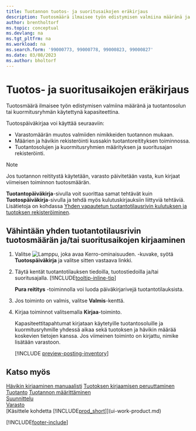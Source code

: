 ```yaml
---
title: Tuotannon tuotos- ja suoritusaikojen eräkirjaus
description: Tuotosmäärä ilmaisee työn edistymisen valmiina määränä ja tuotantosolun tai kuormitusryhmän käytettynä kapasiteettina.
author: brentholtorf
ms.topic: conceptual
ms.devlang: na
ms.tgt_pltfrm: na
ms.workload: na
ms.search.form: '99000773, 99000778, 99000823, 99000827'
ms.date: 03/08/2023
ms.author: bholtorf
---
```

# Tuotos- ja suoritusaikojen eräkirjaus

Tuotosmäärä ilmaisee työn edistymisen valmiina määränä ja tuotantosolun tai kuormitusryhmän käytettynä kapasiteettina.

Tuotospäiväkirjaa voi käyttää seuraaviin:

* Varastomäärän muutos valmiiden nimikkeiden tuotannon mukaan.
* Määrien ja hävikin rekisteröinti kussakin tuotantoreitityksen toiminnossa.
* Tuotantosolujen ja kuormitusryhmien määrityksen ja suoritusajan rekisteröinti.

> [!NOTE]
> Jos tuotannon reititystä käytetään, varasto päivitetään vasta, kun kirjaat viimeisen toiminnon tuotosmäärän.

**Tuotantopäiväkirja**-sivulla voit suorittaa samat tehtävät kuin **Tuotospäiväkirja**-sivulla ja tehdä myös kulutuskirjauksiin liittyviä tehtäviä. Lisätietoja on kohdassa [Yhden vapautetun tuotantotilausrivin kulutuksen ja tuotoksen rekisteröiminen](production-how-to-register-consumption-and-output.md).

## Vähintään yhden tuotantotilausrivin tuotosmäärän ja/tai suoritusaikojen kirjaaminen

1. Valitse ![Lamppu, joka avaa Kerro-ominaisuuden.](media/ui-search/search_small.png "Kerro, mitä haluat tehdä") -kuvake, syötä **Tuotospäiväkirja** ja valitse sitten vastaava linkki.  
2. Täytä kentät tuotantotilauksen tiedoilla, tuotostiedoilla ja/tai suoritusajalla. [!INCLUDE[tooltip-inline-tip](includes/tooltip-inline-tip_md.md)]
  
    **Pura reititys** -toiminnolla voi luoda päiväkirjarivejä tuotantotilauksista.
  
3. Jos toiminto on valmis, valitse **Valmis**-kenttä.  
4. Kirjaa toiminnot valitsemalla **Kirjaa**-toiminto.

    Kapasiteettitapahtumat kirjataan käytetyille tuotantosoluille ja kuormitusryhmille yhdessä aikaa sekä tuotoksen ja hävikin määrää koskevien tietojen kanssa. Jos viimeinen toiminto on kirjattu, nimike lisätään varastoon.

    [!INCLUDE [preview-posting-inventory](includes/preview-posting-inventory.md)]

## Katso myös

[Hävikin kirjaaminen manuaalisti](production-how-to-post-scrap.md)
[Tuotoksen kirjaamisen peruuttaminen](production-how-to-reverse-output-posting.md)
[Tuotanto](production-manage-manufacturing.md)
[Tuotannon määrittäminen](production-configure-production-processes.md)  
[Suunnittelu](production-planning.md)  
[Varasto](inventory-manage-inventory.md)  
[Käsittele kohdetta [!INCLUDE[prod_short](includes/prod_short.md)]](ui-work-product.md)


[!INCLUDE[footer-include](includes/footer-banner.md)]
